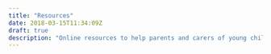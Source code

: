 ```yaml
---
title: "Resources"
date: 2018-03-15T11:34:09Z
draft: true
description: "Online resources to help parents and carers of young children deal with various topics."
---
```


